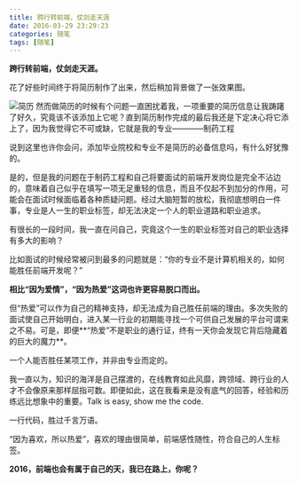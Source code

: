 ```yaml
---
title: 跨行转前端，仗剑走天涯
date: 2016-03-29 23:29:23
categories: 随笔
tags: [随笔]
---
```

**跨行转前端，仗剑走天涯。**

花了好些时间终于将简历制作了出来，然后稍加背景做了一张效果图。

![简历](http://qiniu.huzerui.com/image/2016-3-29-cv.jpg)
然而做简历的时候有个问题一直困扰着我，一项重要的简历信息让我踌躇了好久，究竟该不该添加上它呢？直到简历制作完成的最后我还是下定决心将它添上了，因为我觉得它不可或缺，它就是我的专业————制药工程

说到这里也许你会问，添加毕业院校和专业不是简历的必备信息吗，有什么好犹豫的。

是的，但是我的问题在于制药工程和自己将要面试的前端开发岗位是完全不沾边的，意味着自己似乎在填写一项无足重轻的信息，而且不仅起不到加分的作用，可能会在面试时候面临着各种质疑问题。经过大脑短暂的放松，我彻底想明白一件事，专业是人一生的职业标签，却无法决定一个人的职业道路和职业追求。

有很长的一段时间，我一直在问自己，究竟这个一生的职业标签对自己的职业选择有多大的影响？

比如面试的时候经常被问到最多的问题就是：“你的专业不是计算机相关的，如何能胜任前端开发呢？”

**相比“因为爱情”，“因为热爱”这词也许更容易脱口而出。**

但“热爱”可以作为自己的精神支持，却无法成为自己胜任前端的理由。多次失败的面试使自己开始明白，进入某一行业的初期能寻找一个可供自己发展的平台可谓来之不易。可是，即便**“热爱”不是职业的通行证，终有一天你会发现它背后隐藏着的巨大的魔力**。

一个人能否胜任某项工作，并非由专业而定的。

我一直以为，知识的海洋是自己摆渡的，在线教育如此风靡，跨领域、跨行业的人才不会像原来那样屈指可数。即便如此，这在我看来是没有底气的回答，经验和历练远比想象中的重要。Talk is easy, show me the code.

一行代码，胜过千言万语。

“因为喜欢，所以热爱”，喜欢的理由很简单，前端感性随性，符合自己的人生标签。

**2016，前端也会有属于自己的天，我已在路上，你呢？**
